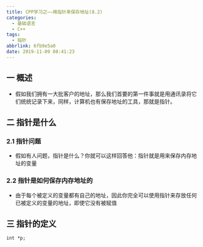 ```yaml
---
title: CPP学习之——用指针来保存地址(8.2)
categories:
  - 基础语言
  - C++
tags:
  - 指针
abbrlink: 6fb9e5a0
date: 2019-11-09 08:41:23
---
```

## 一 概述

* 假如我们拥有一大批客户的地址，那么我们首要的第一件事就是用通讯录将它们统统记录下来，同样，计算机也有保存地址的工具，那就是指针。  

<!--more-->

## 二 指针是什么
### 2.1 指针问题
* 假如有人问题，指针是什么？你就可以这样回答他：指针就是用来保存内存地址的变量

### 2.2 指针是如何保存内存地址的

* 由于每个被定义的变量都有自己的地址，因此你完全可以使用指针来存放任何已被定义的变量的地址，即使它没有被赋值

## 三 指针的定义

```
int *p;
```
